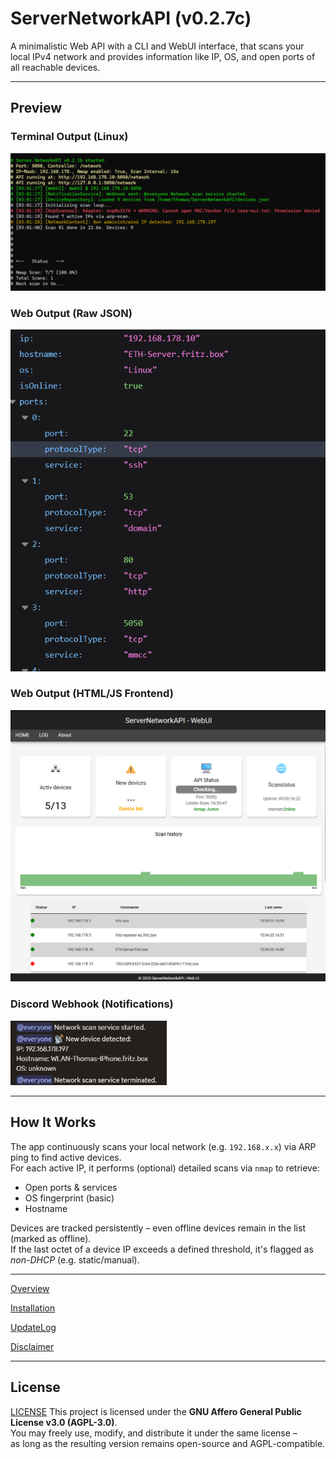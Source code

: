 # ServerNetworkAPI (v0.2.7c)

A minimalistic Web API with a CLI and WebUI interface, that scans your local IPv4 network and provides information like IP, OS, and open ports of all reachable devices.

---

## Preview

### Terminal Output (Linux)
<img src="./docs/networkAPI_1.png" alt="Linux Output" width="800"/>

### Web Output (Raw JSON)
<img src="./docs/networkAPI_2.png" alt="Web Output(JSON)" width="800"/>

### Web Output (HTML/JS Frontend)
<img src="./docs/networkAPI_3_webUI.png" alt="Web Output(HTML)" width="800"/>

### Discord Webhook (Notifications)
<img src="./docs/networkAPI_4_discordWebhook_example.png" alt="Discord Webhook (Notifications)" width="250"/>

---

## How It Works

The app continuously scans your local network (e.g. `192.168.x.x`) via ARP ping to find active devices.  
For each active IP, it performs (optional) detailed scans via `nmap` to retrieve:

- Open ports & services
- OS fingerprint (basic)
- Hostname

Devices are tracked persistently – even offline devices remain in the list (marked as offline).  
If the last octet of a device IP exceeds a defined threshold, it's flagged as *non-DHCP* (e.g. static/manual).

---

[Overview](docs/ReadmeFiles/Overview.md)

[Installation](docs/ReadmeFiles/Installation.md)

[UpdateLog](docs/ReadmeFiles/UpdateLog.md)

[Disclaimer](docs/ReadmeFiles/Disclaimer.md)

---

## License

[LICENSE](./LICENSE.txt)
This project is licensed under the **GNU Affero General Public License v3.0 (AGPL-3.0)**.  
You may freely use, modify, and distribute it under the same license –  
as long as the resulting version remains open-source and AGPL-compatible.
